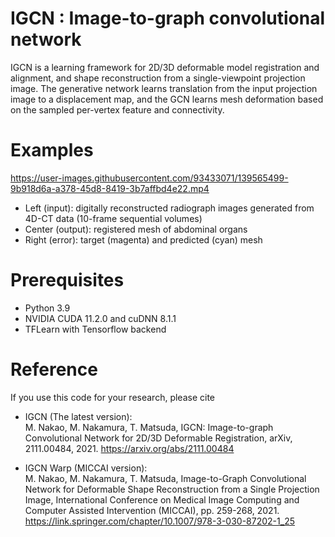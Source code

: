 # IGCN : Image-to-graph convolutional network 
IGCN is a learning framework for 2D/3D deformable model registration and alignment, and shape reconstruction from a single-viewpoint projection image. The generative network learns translation from the input projection image to a displacement map, and the GCN learns mesh deformation based on the sampled per-vertex feature and connectivity.


# Examples
https://user-images.githubusercontent.com/93433071/139565499-9b918d6a-a378-45d8-8419-3b7affbd4e22.mp4

- Left (input): digitally reconstructed radiograph images generated from 4D-CT data (10-frame sequential volumes)  
- Center (output): registered mesh of abdominal organs
- Right (error): target (magenta) and predicted (cyan) mesh  

# Prerequisites
- Python 3.9
- NVIDIA CUDA 11.2.0 and cuDNN 8.1.1
- TFLearn with Tensorflow backend

# Reference
If you use this code for your research, please cite

- IGCN (The latest version):  
M. Nakao, M. Nakamura, T. Matsuda, IGCN: Image-to-graph Convolutional Network for 2D/3D Deformable Registration, arXiv, 2111.00484, 2021.
https://arxiv.org/abs/2111.00484

- IGCN Warp (MICCAI version):   
M. Nakao, M. Nakamura, T. Matsuda, Image-to-Graph Convolutional Network for Deformable Shape Reconstruction from a Single Projection Image, International Conference on Medical Image Computing and Computer Assisted Intervention (MICCAI), pp. 259-268, 2021.
https://link.springer.com/chapter/10.1007/978-3-030-87202-1_25
